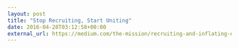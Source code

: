 ```yaml
---
layout: post
title: "Stop Recruiting, Start Uniting"
date: 2016-04-28T03:12:58+00:00
external_url: https://medium.com/the-mission/recruiting-and-inflating-expectations-528388706de2
---
```

